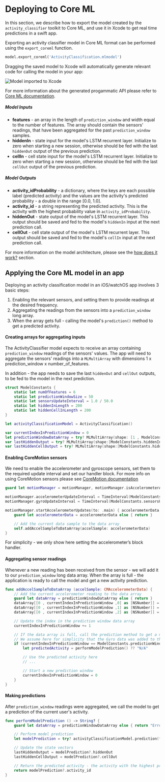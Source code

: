 # Deploying to Core ML

In this section, we describe how to export the model created by the `activity_classifier` toolkit to Core ML, and use it in Xcode to get real time predictions in a swift app.

Exporting an activity classifier model in Core ML format can be performed using the `export_coreml` function.

```python
model.export_coreml('ActivityClassification.mlmodel')
```
Dragging the saved model to Xcode will automatically generate relevant code for calling the model in your app:

![Model imported to Xcode](images/Model_In_Xcode.png)

For more information about the generated progammatic API please refer to [Core ML documentation](https://developer.apple.com/documentation/coreml/integrating_a_core_ml_model_into_your_app).

##### Model Inputs

* **features** - an array in the length of ```prediction_window``` and width equal to the number of features. The array should contain the sensors' readings, that have been aggregated for the past `prediction_window` samples.
* **hiddenIn** - state input for the model's LSTM recurrent layer. Initialize to zero when starting a new session, otherwise should be fed with the last `hiddenOut` output of the previous prediction.
* **cellIn** - cell state input for the model's LSTM recurrent layer. Initialize to zero when starting a new session, otherwise should be fed with the last `cellOut` output of the previous prediction.

##### Model Outputs

* **activity_idProbability** - a dictionary, where the keys are each possible label (predicted activity) and the values are the activity's predicted probability - a double in the range [0.0, 1.0].
* **activity_id** - a string representing the predicted activity. This is the activity with the highest probability value in `activity_idProbability`.
* **hiddenOut** - state output of the model's LSTM recurrent layer. This output should be saved and fed to the model's `hiddenIn` input at the next prediction call.
* **cellOut** - cell state output of the model's LSTM recurrent layer. This output should be saved and fed to the model's `cellIn` input at the next prediction call.

For more information on the model architecture, please see the [how does it work?](how-it-works.md) section.
## Applying the Core ML model in an app
Deploying an activity classification model in an iOS/watchOS app involves 3 basic steps:

1. Enabling the relevant sensors, and setting them to provide readings at the desired frequency.
2. Aggregating the readings from the sensors into a `prediction_window` long array.
3. When the array gets full - calling the model's `prediction()` method to get a predicted activity.

#### Creating arrays for aggregating inputs
The ActivityClassifier model expects to receive an array containing `prediction_window` readings of the sensors' values.
The app will need to aggregate the sensors' readings into a `MLMultiArray` with dimensions 1 x prediction\_window x  number\_of\_features.

In addition - the app needs to save the last `hiddenOut` and `cellOut` outputs, to be fed to the model in the next prediction.


```swift
struct ModelConstants {
    static let numOfFeatures = 6
    static let predictionWindowSize = 50
    static let sensorsUpdateInterval = 1.0 / 50.0
    static let hiddenInLength = 200
    static let hiddenCellInLength = 200
}

let activityClassificationModel = ActivityClassification()

var currentIndexInPredictionWindow = 0
let predictionWindowDataArray = try? MLMultiArray(shape: [1 , ModelConstants.predictionWindowSize , ModelConstants.numOfFeatures] as [NSNumber], dataType: MLMultiArrayDataType.double)
var lastHiddenOutput = try? MLMultiArray(shape:[ModelConstants.hiddenInLength as NSNumber], dataType: MLMultiArrayDataType.double)
var lastHiddenCellOutput = try? MLMultiArray(shape:[ModelConstants.hiddenCellInLength as NSNumber], dataType: MLMultiArrayDataType.double)
```

#### Enabling CoreMotion sensors
We need to enable the accelerometer and gyroscope sensors, set them to the required update interval and set our handler block.
For more info on using CoreMotion sensors please see [CoreMotion documentation](https://developer.apple.com/documentation/coremotion)

```swift
guard let motionManager = motionManager, motionManager.isAccelerometerAvailable && motionManager.isGyroAvailable else { return }

motionManager.accelerometerUpdateInterval = TimeInterval(ModelConstants.sensorsUpdateInterval)
motionManager.gyroUpdateInterval = TimeInterval(ModelConstants.sensorsUpdateInterval)

motionManager.startAccelerometerUpdates(to: .main) { accelerometerData, error in
    guard let accelerometerData = accelerometerData else { return }

    // Add the current data sample to the data array
    self.addAccelSampleToDataArray(accelSample: accelerometerData)
}
```
For simplicity  - we only show here setting the accelerometer’s block handler.
#### Aggregating sensor readings
Whenever a new reading has been received from the sensor - we will add it to our `prediction_window` long data array.
When the array is full - the application is ready to call the model and get a new activity prediction.

```swift
func addAccelSampleToDataArray (accelSample: CMAccelerometerData) {
    // Add the current accelerometer reading to the data array
    guard let dataArray = predictionWindowDataArray else { return }
    dataArray[[0 , currentIndexInPredictionWindow ,0] as [NSNumber]] = accelSample.acceleration.x as NSNumber
    dataArray[[0 , currentIndexInPredictionWindow ,1] as [NSNumber]] = accelSample.acceleration.y as NSNumber
    dataArray[[0 , currentIndexInPredictionWindow ,2] as [NSNumber]] = accelSample.acceleration.z as NSNumber

    // Update the index in the prediction window data array
    currentIndexInPredictionWindow += 1

    // If the data array is full, call the prediction method to get a new model prediction.
    // We assume here for simplicity that the Gyro data was added to the data array as well.
    if (currentIndexInPredictionWindow == ModelConstants.predictionWindowSize) {
        let predictedActivity = performModelPrediction() ?? "N/A"

        // Use the predicted activity here
        // ...

        // Start a new prediction window
        currentIndexInPredictionWindow = 0
    }
}
```
#### Making predictions
After `prediction_window` readings were aggregated, we call the model to get a prediction of the current user's activity.


```swift
func performModelPrediction () -> String? {
    guard let dataArray = predictionWindowDataArray else { return "Error!"}

    // Perform model prediction
    let modelPrediction = try? activityClassificationModel.prediction(features: dataArray, hiddenIn: lastHiddenOutput, cellIn: lastHiddenCellOutput)

    // Update the state vectors
    lastHiddenOutput = modelPrediction?.hiddenOut
    lastHiddenCellOutput = modelPrediction?.cellOut

    // Return the predicted activity - the activity with the highest probability
    return modelPrediction?.activity_id
}
```